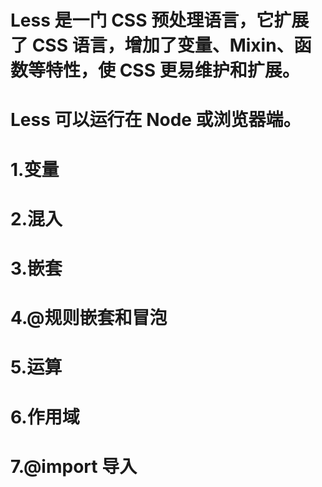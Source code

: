 # Less 是一门 CSS 预处理语言，它扩展了 CSS 语言，增加了变量、Mixin、函数等特性，使 CSS 更易维护和扩展。

# Less 可以运行在 Node 或浏览器端。

# 1.变量 
# 2.混入
# 3.嵌套
# 4.@规则嵌套和冒泡
# 5.运算
# 6.作用域
# 7.@import 导入

